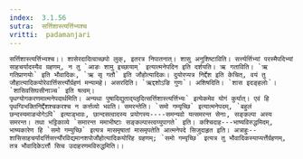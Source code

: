 ```yaml
---
index:  3.1.56
sutra:  सर्त्तिशास्त्यर्त्तिभ्यश्च
vritti:  padamanjari
---
```


 	सर्त्तिशास्त्यर्त्तिभ्यश्च।। शासेरदादित्वाच्छपो लुक्, इतरत्र निपातनात्। शासु अनुशिष्टाविति। सर्त्त्यर्त्तिभ्यां परस्मैपदिभ्यां साहचर्यादस्यैव ग्रहणम्, न तु `आङः शामु इच्छायाम्` इत्यात्मनेपदिन इति दर्शयति। ऋ गताविति। `ऋ गतिप्राणयोः` इति भौवादिकः, `ऋ सृ गतौ` इति जौहोत्यादिकः। दुयोरप्यत्र निर्द्देश इति केचित्, वयं तु जौहात्यादिकयोरेवार्त्तिसर्त्त्योर्ग्रहणं मन्यामहे। असरदिति। `ऋद्दशोऽङि गुणः`। अशिषदिति। `शास इदङ्हलोः`। `शासिवसिघसीनाञ्च` इति षत्वम्।
	पृथग्योगकरणमात्मनेपदार्थमिति। अन्यथा पुषादिद्युताद्य्लृदित्सर्त्तिशास्त्यर्त्तिभ्यः` इत्येकमेव योगं कुर्यात्। एवं हि पृथग्विभक्तिनिर्द्देशश्चकरश्च न कर्त्तव्यो भवति। समरन्तेति। `समो गम्यृच्छि` इत्यात्मनेपदम्, `बहुलं छन्दस्यमाङ्योगेऽपि` इत्याड्भावः, छान्दसत्वादस्य प्रयोगस्य----समन्यवो यत्समरन्त सेनाः, सङ्कल्पा अस्य समरन्त। तथा भट्टिकाव्ये `समारन्त ममाभीष्टाः सङ्कल्पास्त्वय्युपागते` इति। कश्चिदाह---भाष्यविरुद्धमिदम्, भाष्यकारेण हि `समो गम्युच्छि` इत्यत्र मासमृषातां मासमृपतेति आत्मनेपदे सिजुदाहृत इति। अत्राहुः--शासिसाहचर्यादर्त्तिसर्त्त्योरविद्यमानशपोजौहोत्यादिकयोरिह ग्रहणम्; `समो गम्यृच्छि` इत्यत्र तु भौवादिकस्याप्यर्त्तेर्ग्रहणम्, तत्र भौवादिकेऽर्त्तौ सिच उदाहरणमविरुद्धमिति।।
